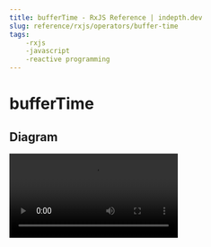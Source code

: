 ```yaml
---
title: bufferTime - RxJS Reference | indepth.dev
slug: reference/rxjs/operators/buffer-time
tags:
    -rxjs 
    -javascript 
    -reactive programming
---
```


# bufferTime

## Diagram

<video>
    <source src="https://images.indepth.dev/references/rxjs/buffer-time.mp4">
</video>
